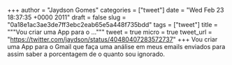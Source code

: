 
+++
author = "Jaydson Gomes"
categories = ["tweet"]
date = "Wed Feb 23 18:37:35 +0000 2011"
draft = false
slug = "0a18e1ac3ae3de7ff3ebc2eab65e5a448f735bdd"
tags = ["tweet"]
title = """Vou criar uma App para o ..."""
tweet = true
micro = true
tweet_url = "https://twitter.com/jaydson/status/40480407283572737"
+++
Vou criar uma App para o Gmail que faça uma análise  em meus emails enviados para assim saber a porcentagem de o quanto sou ignorado.
